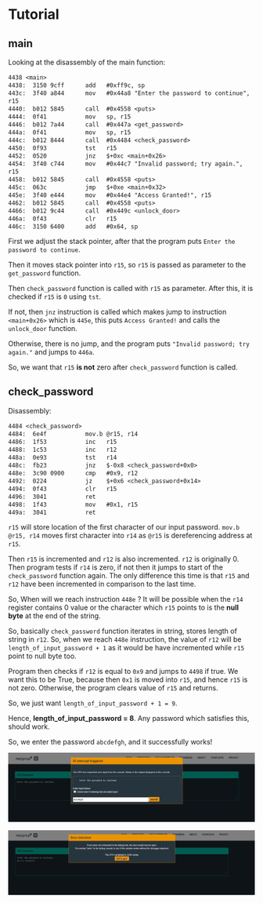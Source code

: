 # Tutorial
## main
Looking at the disassembly of the main function:
```assembly
4438 <main>
4438:  3150 9cff      add	#0xff9c, sp
443c:  3f40 a844      mov	#0x44a8 "Enter the password to continue", r15
4440:  b012 5845      call	#0x4558 <puts>
4444:  0f41           mov	sp, r15
4446:  b012 7a44      call	#0x447a <get_password>
444a:  0f41           mov	sp, r15
444c:  b012 8444      call	#0x4484 <check_password>
4450:  0f93           tst	r15
4452:  0520           jnz	$+0xc <main+0x26>
4454:  3f40 c744      mov	#0x44c7 "Invalid password; try again.", r15
4458:  b012 5845      call	#0x4558 <puts>
445c:  063c           jmp	$+0xe <main+0x32>
445e:  3f40 e444      mov	#0x44e4 "Access Granted!", r15
4462:  b012 5845      call	#0x4558 <puts>
4466:  b012 9c44      call	#0x449c <unlock_door>
446a:  0f43           clr	r15
446c:  3150 6400      add	#0x64, sp
```

First we adjust the stack pointer, after that the program puts  `Enter the password to continue`.

Then it moves stack pointer into `r15`, so `r15` is passed as parameter to the `get_password` function.

Then `check_password` function is called with `r15` as parameter. After this, it is checked if `r15` is `0` using `tst`.

If not, then `jnz` instruction is called which makes jump to instruction `<main+0x26>` which is `445e`, this puts `Access Granted!` and calls the `unlock_door` function.

Otherwise, there is no jump, and the program puts `"Invalid password; try again."` and jumps to `446a`.

So, we want that `r15` **is not** zero after `check_password` function is called.

## check_password

Disassembly:
```assembly
4484 <check_password>
4484:  6e4f           mov.b	@r15, r14
4486:  1f53           inc	r15
4488:  1c53           inc	r12
448a:  0e93           tst	r14
448c:  fb23           jnz	$-0x8 <check_password+0x0>
448e:  3c90 0900      cmp	#0x9, r12
4492:  0224           jz	$+0x6 <check_password+0x14>
4494:  0f43           clr	r15
4496:  3041           ret
4498:  1f43           mov	#0x1, r15
449a:  3041           ret
```
`r15` will store location of the first character of our input password. `mov.b	@r15, r14` moves first character into `r14` as `@r15` is dereferencing address at `r15`.

Then `r15` is incremented and `r12` is also incremented. `r12` is originally 0. Then program tests if `r14` is zero, if not then it jumps to start of the `check_password` function again. The only difference this time is that `r15` and `r12` have been incremented in comparison to the last time.

So, When will we reach instruction `448e` ? It will be possible when the `r14` register contains 0 value or the character which `r15` points to is the **null byte** at the end of the string.

So, basically `check_password` function iterates in string, stores length of string in `r12`. So, when we reach `448e` instruction, the value of `r12` will be `length_of_input_password + 1` as it would be have incremented while `r15` point to null byte too.

Program then checks if `r12` is equal to `0x9` and jumps to `4498` if true. We want this to be True, because then `0x1` is moved into `r15`, and hence `r15` is not zero. Otherwise, the program clears value of `r15` and returns.

So, we just want `length_of_input_password + 1 = 9`.

Hence, **length_of_input_password = 8**. Any password which satisfies this, should work.

So, we enter the password `abcdefgh`, and it successfully works!

![alt text](../imgs/mc-tut/image.png)

![alt text](../imgs/mc-tut/image-1.png)
